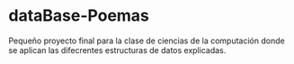 # dataBase-Poemas

Pequeño proyecto final para la clase de ciencias de la computación donde se aplican las difecrentes estructuras de datos explicadas.
